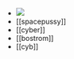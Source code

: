 - ![](https://emerald-raw-leopon-384.mypinata.cloud/ipfs/QmXcfJ5KXPNdZjpseTRF1sQ93e5Ctk56mNR8VssUVrwvNs)
- [[spacepussy]]
- [[cyber]]
- [[bostrom]]
- [[cyb]]
